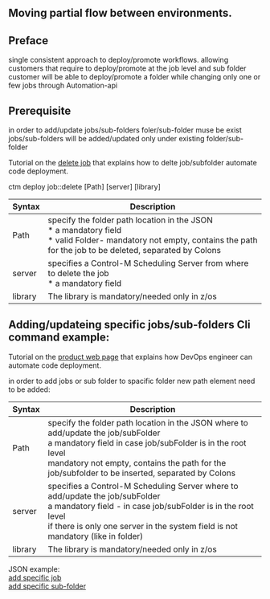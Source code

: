 ## Moving partial flow between environments.
## Preface
single consistent approach to deploy/promote workflows.
allowing customers that require to deploy/promote at the job level and sub folder
customer will be able to deploy/promote a folder while changing only one or few jobs through Automation-api 

## Prerequisite
in order to add/update jobs/sub-folders foler/sub-folder muse be exist
jobs/sub-folders will be added/updated only under existing folder/sub-folder


Tutorial on the [delete job](https://docs.bmc.com/docs/automation-api/monthly/deploy-service-1116950327.html#Deployservice-deploy_jobs_deletedeployjob::delete)
that explains how to delte job/subfolder automate code deployment.

ctm deploy job::delete [Path] [server] [library]
  
  | Syntax | Description |
| ----------- | ----------- |
| Path | specify the folder path location in the JSON <br/> * a mandatory field <br/> * valid Folder-  mandatory not empty, contains the path for the job to be deleted, separated by Colons |
| server | specifies a Control-M Scheduling Server from where to delete the job  <br/>  * a mandatory field |
| library  | The library is mandatory/needed only in z/os |
  

## Adding/updateing specific jobs/sub-folders Cli command example:

Tutorial on the [product web page](https://docs.bmc.com/docs/display/workloadautomation/Tutorial+-+Automating+code+deployment)
that explains how DevOps engineer can automate code deployment.

in order to add jobs or sub folder to spacific folder new path element need to be added:

| Syntax | Description |
| ----------- | ----------- |
| Path  | specify the folder path location in the JSON where to add/update the job/subFolder <br/> a mandatory field in case job/subFolder is in the root level <br/> mandatory not empty, contains the path for the job/subfolder to be inserted, separated by Colons |
| server  | specifies a Control-M Scheduling Server where to add/update the job/subFolder <br/> a mandatory field  - in case job/subFolder is in the root level <br/> if there is only one server in the system field is not mandatory (like in folder)  |
| library  | The library is mandatory/needed only in z/os |

JSON example:<br/>
[add specific job](https://github.com/eitan2810/automation-api-quickstart/blob/302--Job-and-sub-folder-level-deploy/control-m/302-%20Job%20and%20sub%20folder%20level%20deploy/addJobAsRoot.json)<br/>
[add specific sub-folder](https://github.com/eitan2810/automation-api-quickstart/blob/302--Job-and-sub-folder-level-deploy/control-m/302-%20Job%20and%20sub%20folder%20level%20deploy/addSubFolderAsRoot.json)

